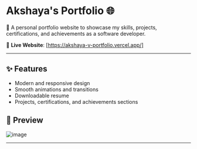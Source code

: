 # Akshaya's Portfolio 🌐

🚀 A personal portfolio website to showcase my skills, projects, certifications, and achievements as a software developer.

🔗 **Live Website**: [https://akshaya-v-portfolio.vercel.app/]

---

## ✨ Features
- Modern and responsive design
- Smooth animations and transitions
- Downloadable resume
- Projects, certifications, and achievements sections



## 📸 Preview
![image](https://github.com/user-attachments/assets/2183b731-4b72-428a-9105-d148ce87685b)



---
